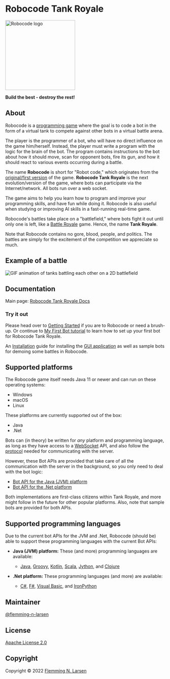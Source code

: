 # Robocode Tank Royale

<img src="gfx/Logo/Robocode-logo.svg" width="220" alt="Robocode logo">

**Build the best - destroy the rest!**

## About

Robocode is a [programming game](https://en.wikipedia.org/wiki/Programming_game) where the goal is to code a bot in the
form of a virtual tank to compete against other bots in a virtual battle arena.

The player is the programmer of a bot, who will have no direct influence on the game him/herself. Instead, the player
must write a program with the logic for the brain of the bot.
The program contains instructions to the bot about how it should move, scan for opponent bots, fire its gun, and
how it should react to various events occurring during a battle.

The name **Robocode** is short for "Robot code," which originates from
the [original/first version]((https://robocode.sourceforge.io/)) of the game. **Robocode Tank Royale** is the next
evolution/version of the game, where bots can participate via the Internet/network. All bots run over a web socket.

The game aims to help you learn how to program and improve your programming skills, and have fun while doing it.
Robocode is also useful when studying or improving AI skills in a fast-running real-time game.

Robocode's battles take place on a "battlefield," where bots fight it out until only one is left, like
a [Battle Royale](https://en.wikipedia.org/wiki/Battle_royal) game. Hence, the name **Tank Royale**.

Note that Robocode contains no gore, blood, people, and politics. The battles are simply for the excitement of the
competition we appreciate so much.

## Example of a battle

<img src="buildDocs/docs/images/robocode-battle-anim.gif" alt="GIF animation of tanks battling each other on a 2D battlefield">

## Documentation

Main page:
[Robocode Tank Royale Docs](https://robocode-dev.github.io/tank-royale/)

### Try it out

Please head over to [Getting Started](https://robocode-dev.github.io/tank-royale/tutorial/getting-started) if you are
to Robocode or need a brush-up. Or continue to
[My First Bot tutorial](https://robocode-dev.github.io/tank-royale/tutorial/my-first-bot.html) to learn how to set up
your first bot for Robocode Tank Royale.

An [Installation](https://robocode-dev.github.io/tank-royale/articles/installation.html) guide for installing the
[GUI application](https://robocode-dev.github.io/tank-royale/articles/gui.html) as well as sample bots for demoing some
battles in Robocode.

## Supported platforms

The Robocode game itself needs Java 11 or newer and can run on these operating systems:

- Windows
- macOS
- Linux

These platforms are currently supported out of the box:

- Java
- .Net

Bots can (in theory) be written for _any_ platform and programming language, as long as they have access to a
[WebSocket](https://en.wikipedia.org/wiki/WebSocket) API, and also follow
the [protocol](https://github.com/robocode-dev/tank-royale/tree/master/schema/schemas#readme) needed for communicating
with the server.

However, these Bot APIs are provided that take care of all the communication with the server in the background, so you
only need to deal with the bot logic:

- [Bot API for the Java (JVM) platform](https://robocode-dev.github.io/tank-royale/api/apis.html#java-jvm)
- [Bot API for the .Net platform](https://robocode-dev.github.io/tank-royale/api/apis.html#net)

Both implementations are first-class citizens within Tank Royale, and more might follow in the future for other popular
platforms. Also, note that sample bots are provided for both APIs.

## Supported programming languages

Due to the current bot APIs for the JVM and .Net, Robocode (should be) able to support these programming languages with
the current Bot APIs:

- **Java (JVM) platform:** These (and more) programming languages are available:
    - [Java], [Groovy], [Kotlin], [Scala], [Jython], and [Clojure]

- **.Net platform:** These programming languages (and more) are available:
    - [C#], [F#], [Visual Basic], and [IronPython]

## Maintainer

[@flemming-n-larsen](https://github.com/flemming-n-larsen)

## License

[Apache License 2.0](LICENSE)

## Copyright

Copyright © 2022 [Flemming N. Larsen](https://github.com/flemming-n-larsen)


[Java]: https://docs.oracle.com/javase/tutorial/java/, "The Java Tutorials"

[Groovy]: https://groovy-lang.org/ "Groovy programming language"

[Kotlin]: https://kotlinlang.org/ "Kotlin programming language"

[Scala]: https://www.scala-lang.org/ "Scala programming language"

[Jython]: https://www.jython.org/ "Implementations of Python in Java"

[Clojure]: https://clojure.org/ "Clojure programming language"

[C#]: https://docs.microsoft.com/en-us/dotnet/csharp/ "C# documentation"

[F#]: https://docs.microsoft.com/en-us/dotnet/fsharp/ "F# documentation"

[Visual Basic]: https://docs.microsoft.com/en-us/dotnet/visual-basic/ "Visual Basic documentation"

[IronPython]: https://ironpython.net/ "Python programming language for .NET"

[Gradle]: https://gradle.org/ "Gradle Build Tool"
